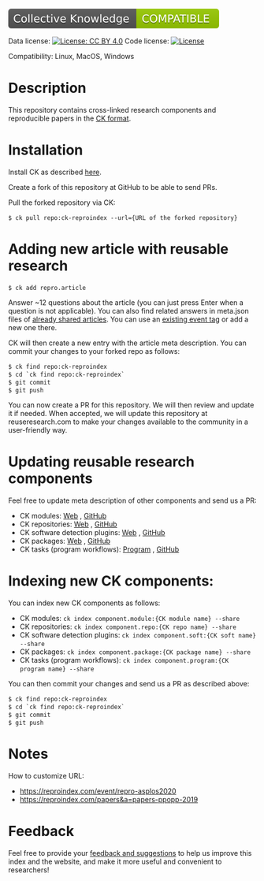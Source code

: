 [![compatibility](https://github.com/ctuning/ck-guide-images/blob/master/ck-compatible.svg)](https://github.com/ctuning/ck)

Data license: [![License: CC BY 4.0](https://img.shields.io/badge/License-CC%20BY%204.0-lightgrey.svg)](http://creativecommons.org/licenses/by/4.0/)
Code license: [![License](https://img.shields.io/badge/License-BSD%203--Clause-blue.svg)](https://opensource.org/licenses/BSD-3-Clause)

Compatibility: Linux, MacOS, Windows


# Description

This repository contains cross-linked research components and reproducible papers in the [CK format](https://cKnowledge.org).

# Installation

Install CK as described [here](https://github.com/ctuning/ck#installation).

Create a fork of this repository at GitHub to be able to send PRs.

Pull the forked repository via CK:


```
$ ck pull repo:ck-reproindex --url={URL of the forked repository}
```

# Adding new article with reusable research

```
$ ck add repro.article
```

Answer ~12 questions about the article (you can just press Enter when a question is not applicable).
You can also find related answers in meta.json files of [already shared articles](https://github.com/reproindex/ck-reproindex/tree/master/repro.article).
You can use an [existing event tag](https://github.com/reproindex/ck-reproindex/blob/master/cfg/component/.cm/meta.json#L9)
or add a new one there.

CK will then create a new entry with the article meta description. You can commit your changes to your forked repo as follows:

```
$ ck find repo:ck-reproindex
$ cd `ck find repo:ck-reproindex`
$ git commit
$ git push
```

You can now create a PR for this repository. We will then review and update it if needed. 
When accepted, we will update this repository at reuseresearch.com to make your changes
available to the community in a user-friendly way.

# Updating reusable research components

Feel free to update meta description of other components and send us a PR:
* CK modules: [Web](http://reuseresearch.com/c.php?c=module) , [GitHub](https://github.com/reproindex/ck-reproindex/tree/master/component.module)
* CK repositories: [Web](http://reuseresearch.com/c.php?c=repo) , [GitHub](https://github.com/reproindex/ck-reproindex/tree/master/component.repo)
* CK software detection plugins: [Web](http://reuseresearch.com/c.php?c=soft) , [GitHub](https://github.com/reproindex/ck-reproindex/tree/master/component.soft)
* CK packages: [Web](http://reuseresearch.com/c.php?c=package) , [GitHub](https://github.com/reproindex/ck-reproindex/tree/master/component.package)
* CK tasks (program workflows): [Program](http://reuseresearch.com/c.php?c=program) , [GitHub](https://github.com/reproindex/ck-reproindex/tree/master/component.program)

# Indexing new CK components:

You can index new CK components as follows:

* CK modules: `ck index component.module:{CK module name} --share`
* CK repositories: `ck index component.repo:{CK repo name} --share`
* CK software detection plugins: `ck index component.soft:{CK soft name} --share`
* CK packages: `ck index component.package:{CK package name} --share`
* CK tasks (program workflows): `ck index component.program:{CK program name} --share`

You can then commit your changes and send us a PR as described above:
```
$ ck find repo:ck-reproindex
$ cd `ck find repo:ck-reproindex`
$ git commit
$ git push
```

# Notes

How to customize URL:

* https://reproindex.com/event/repro-asplos2020
* https://reproindex.com/papers&a=papers-ppopp-2019


# Feedback

Feel free to provide your [feedback and suggestions](https://github.com/reproindex/ck-reproindex/issues) 
to help us improve this index and the website, and make it more useful and convenient to researchers! 
